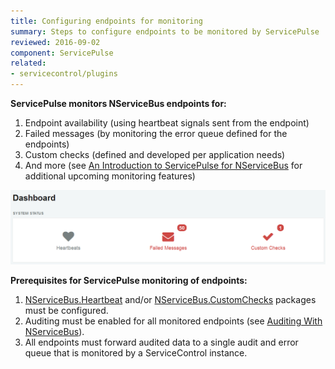 ```yaml
---
title: Configuring endpoints for monitoring
summary: Steps to configure endpoints to be monitored by ServicePulse
reviewed: 2016-09-02
component: ServicePulse
related:
- servicecontrol/plugins
---
```


**ServicePulse monitors NServiceBus endpoints for:**

 1. Endpoint availability (using heartbeat signals sent from the endpoint)
 1. Failed messages (by monitoring the error queue defined for the endpoints)
 1. Custom checks (defined and developed per application needs)
 1. And more (see [An Introduction to ServicePulse for NServiceBus](https://particular.net/blog/an-introduction-to-servicepulse-for-nservicebus) for additional upcoming monitoring features)

![ServicePulse dashboard](images/dashboard.png 'width=500')

**Prerequisites for ServicePulse monitoring of endpoints:**

1. [NServiceBus.Heartbeat](/nservicebus/operations/heartbeat.md) and/or [NServiceBus.CustomChecks](/nservicebus/operations/custom-checks.md) packages must be configured.
1. Auditing must be enabled for all monitored endpoints (see [Auditing With NServiceBus](/nservicebus/operations/auditing.md)).
1. All endpoints must forward audited data to a single audit and error queue that is monitored by a ServiceControl instance.
